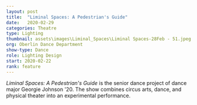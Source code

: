 ```yaml
---
layout: post
title:  "Liminal Spaces: A Pedestrian's Guide"
date:   2020-02-29
categories: Theatre
type: Lighting
thumbnail: assets\images\Liminal_Spaces\Liminal Spaces-28Feb - 51.jpeg
org: Oberlin Dance Department
show-type: Dance
role: Lighting Design
start: 2020-02-22
rank: feature
---
```


*Liminal Spaces: A Pedestrian's Guide* is the senior dance project of dance major Georgie Johnson '20. The show combines circus arts, dance, and physical theater into an experimental performance.

